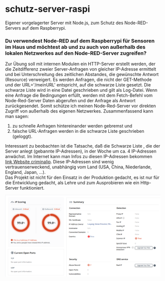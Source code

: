 # schutz-server-raspi
Eigener vorgelagerter Server mit Node.js, zum Schutz des Node-RED-Servers auf dem Raspberrypi.<br>
### Du verwendest Node-RED auf dem Raspberrypi für Sensoren im Haus und möchtest ab und zu auch von außerhalb des lokalen Netzwerkes auf den Node-RED-Server zugreifen? ###
Zur Übung soll mit internen Modulen ein HTTP-Server erstellt werden, der die Zeitdifferenz zweier Server-Anfragen von gleicher IP-Adresse ermittelt und bei Unterschreitung des zeitlichen Abstandes, die gewünschte Antwort (Resource) verweigert. Es werden Anfragen, die nicht der GET-Methode und der URL='/meinURL' entspricht, auf die schwarze Liste gesetzt. Die schwarze Liste wird in eine Datei geschrieben und gilt als Log-Datei. Wenn eine Anfrage die Bedingungen erfüllt, werden mit dem Fetch-Befehl vom Node-Red-Server Daten abgerufen und der Anfrage als Antwort zurückgesendet. Somit schütze ich meinen Node-Red-Server vor direkten Zugriff von außerhalb des eigenen Netzwerkes.
Zusammenfassend kann man sagen:
1. zu schnelle Anfragen hintereinander werden gebremst und
2. falsche URL-Anfragen werden in die schwarze Liste geschrieben (geloggt).<br>

Interessant zu beobachten ist die Tatsache, daß die Schwarze Liste , die der Server anlegt (gebannte IP-Adressen), in der Woche um ca. 4 IP-Adressen anwächst. Im Internet kann man Infos zu diesen IP-Adressen bekommen [link Website criminalip][1]. Diese IP-Adressen sind wenig vertrauenserweckend, unabhängig vom Land (USA, China, Niederlande, England, Japan, ...).<br>
Das Projekt ist nicht für den Einsatz in der Produktion gedacht, es ist nur für die Entwicklung gedacht, als Lehre und zum Ausprobieren wie ein Http-Server funktioniert.<br>

![Infos zur IP-Adresse](./ipInfo.png)

[1]: https://www.criminalip.io/
